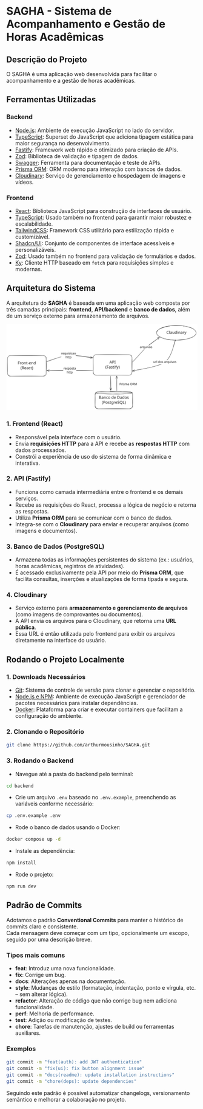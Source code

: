 # SAGHA - Sistema de Acompanhamento e Gestão de Horas Acadêmicas

## Descrição do Projeto
O SAGHA é uma aplicação web desenvolvida para facilitar o acompanhamento e a gestão de horas acadêmicas.

## Ferramentas Utilizadas

### Backend
- [Node.js](https://nodejs.org/): Ambiente de execução JavaScript no lado do servidor.  
- [TypeScript](https://www.typescriptlang.org/): Superset do JavaScript que adiciona tipagem estática para maior segurança no desenvolvimento.  
- [Fastify](https://fastify.dev/): Framework web rápido e otimizado para criação de APIs.  
- [Zod](https://zod.dev/): Biblioteca de validação e tipagem de dados.  
- [Swagger](https://swagger.io/): Ferramenta para documentação e teste de APIs.  
- [Prisma ORM](https://www.prisma.io/): ORM moderno para interação com bancos de dados.  
- [Cloudinary](https://cloudinary.com/): Serviço de gerenciamento e hospedagem de imagens e vídeos.  

### Frontend
- [React](https://react.dev/): Biblioteca JavaScript para construção de interfaces de usuário.  
- [TypeScript](https://www.typescriptlang.org/): Usado também no frontend para garantir maior robustez e escalabilidade.  
- [TailwindCSS](https://tailwindcss.com/): Framework CSS utilitário para estilização rápida e customizável.  
- [Shadcn/UI](https://ui.shadcn.com/): Conjunto de componentes de interface acessíveis e personalizáveis.  
- [Zod](https://zod.dev/): Usado também no frontend para validação de formulários e dados.  
- [Ky](https://github.com/sindresorhus/ky): Cliente HTTP baseado em `fetch` para requisições simples e modernas.  

## Arquitetura do Sistema
A arquitetura do **SAGHA** é baseada em uma aplicação web composta por três camadas principais: **frontend**, **API/backend** e **banco de dados**, além de um serviço externo para armazenamento de arquivos.

![arch-sagha](./.github/assets/arch-diagram.svg)

### 1. Frontend (React)
- Responsável pela interface com o usuário.  
- Envia **requisições HTTP** para a API e recebe as **respostas HTTP** com dados processados.  
- Constrói a experiência de uso do sistema de forma dinâmica e interativa.  

### 2. API (Fastify)
- Funciona como camada intermediária entre o frontend e os demais serviços.  
- Recebe as requisições do React, processa a lógica de negócio e retorna as respostas.  
- Utiliza **Prisma ORM** para se comunicar com o banco de dados.  
- Integra-se com o **Cloudinary** para enviar e recuperar arquivos (como imagens e documentos).  

### 3. Banco de Dados (PostgreSQL)
- Armazena todas as informações persistentes do sistema (ex.: usuários, horas acadêmicas, registros de atividades).  
- É acessado exclusivamente pela API por meio do **Prisma ORM**, que facilita consultas, inserções e atualizações de forma tipada e segura.  

### 4. Cloudinary
- Serviço externo para **armazenamento e gerenciamento de arquivos** (como imagens de comprovantes ou documentos).  
- A API envia os arquivos para o Cloudinary, que retorna uma **URL pública**.  
- Essa URL é então utilizada pelo frontend para exibir os arquivos diretamente na interface do usuário.  

## Rodando o Projeto Localmente

### 1. Downloads Necessários
- [Git](https://git-scm.com/downloads): Sistema de controle de versão para clonar e gerenciar o repositório.  
- [Node.js e NPM](https://nodejs.org/en/download): Ambiente de execução JavaScript e gerenciador de pacotes necessários para instalar dependências.  
- [Docker](https://www.docker.com/get-started): Plataforma para criar e executar containers que facilitam a configuração do ambiente.


### 2. Clonando o Repositório
```bash
git clone https://github.com/arthurmousinho/SAGHA.git
```

### 3. Rodando o Backend
- Navegue até a pasta do backend pelo terminal:
```bash
cd backend
```

- Crie um arquivo `.env` baseado no `.env.example`, preenchendo as variáveis conforme necessário:
```bash
cp .env.example .env
```

- Rode o banco de dados usando o Docker:
```bash
docker compose up -d
```

- Instale as dependência:
```bash
npm install
```

- Rode o projeto:
```bash
npm run dev
```


## Padrão de Commits

Adotamos o padrão **Conventional Commits** para manter o histórico de commits claro e consistente.  
Cada mensagem deve começar com um tipo, opcionalmente um escopo, seguido por uma descrição breve.

### Tipos mais comuns
- **feat**: Introduz uma nova funcionalidade.  
- **fix**: Corrige um bug.  
- **docs**: Alterações apenas na documentação.  
- **style**: Mudanças de estilo (formatação, indentação, ponto e vírgula, etc. – sem alterar lógica).  
- **refactor**: Alteração de código que não corrige bug nem adiciona funcionalidade.  
- **perf**: Melhoria de performance.  
- **test**: Adição ou modificação de testes.  
- **chore**: Tarefas de manutenção, ajustes de build ou ferramentas auxiliares.  

### Exemplos
```bash
git commit -m "feat(auth): add JWT authentication"
git commit -m "fix(ui): fix button alignment issue"
git commit -m "docs(readme): update installation instructions"
git commit -m "chore(deps): update dependencies"
```

Seguindo este padrão é possível automatizar changelogs, versionamento semântico e melhorar a colaboração no projeto.